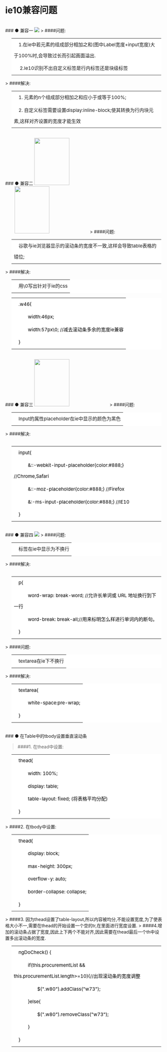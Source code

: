 # ie10兼容问题
<br/>
### ● 兼容一
<img src="http://b.hiphotos.baidu.com/image/%70%69%63/item/c8ea15ce36d3d5399ffa1c963187e950342ab09b.jpg"/>
> ####问题:
<table style="width:95%;background:#fff;font-size:15px;line-height:35px;margin-left:20px">
    <tr><td> &emsp;1.在ie中若元素的组成部分相加之和(图中Label宽度+input宽度)大于100%时,会导致过长而引起画面溢出.</td></tr>
    <tr><td>&emsp; 2.Ie10识别不出自定义标签<iq-select>是行内标签还是块级标签 </td></tr> 
</table>
> ####解决:
<table style="width:95%;background:#fff;font-size:15px;line-height:35px;margin-left:20px;">
    <tr><td> &emsp;1.	元素的n个组成部分相加之和应小于或等于100%;</td></tr>
    <tr><td> &emsp;2.	自定义标签需要设置display:inline-block;使其转换为行内块元素,这样对齐设置的宽度才能生效</td></tr> 
</table>
<br/>
### ● 兼容二
<img src="http://g.hiphotos.baidu.com/image/%70%69%63/item/21a4462309f7905296be566b07f3d7ca7acbd5c5.jpg" width="47%" height="150px"/>
<img src="http://f.hiphotos.baidu.com/image/%70%69%63/item/4afbfbedab64034fbde5d253a4c379310a551dbe.jpg" width="47%" height="150px" style="margin-left:30px"/>
> ####问题:
<table style="width:95%;background:#fff;font-size:15px;line-height:35px;margin-left:20px">
    <tr><td> &emsp;谷歌与ie浏览器显示的滚动条的宽度不一致,这样会导致table表格的错位;</td></tr>
</table>
> ####解决:
<table style="width:95%;background:#fff;font-size:15px;line-height:35px;margin-left:20px;">
    <tr><td>&emsp;用\0写出针对于ie的css</td></tr> 
</table>
<table style="width:95%;background:#fff;font-size:15px;line-height:35px;margin-left:20px;color:#000">
    <tr><td>&emsp;.w46{</td></tr> 
    <tr><td>&emsp;&emsp;&emsp;width:46px;</td></tr>
    <tr><td>&emsp;&emsp;&emsp;width:57px\0;    //减去滚动条多余的宽度ie兼容</td></tr>
    <tr><td>&emsp;}</td></tr> 
</table>
<br/>
### ● 兼容三
<img src="http://mt1.baidu.com/timg?shitu&quality=100&sharpen=100&er=&imgtype=0&wh_rate=null&size=h120&sec=1508819955&di=1e3ca81c6e28e973cd0c5344a851bd0b&src=http%3A%2F%2Fmt1.baidu.com%2Ftimg%3Fshitu%26quality%3D100%26sharpen%3D100%26er%3D%26imgtype%3D0%26wh_rate%3Dnull%26size%3D9%26sec%3D1508819955%26di%3D45592aea4e3e1f2744a4587fb2955d98%26cut_x%3D0%26cut_y%3D3.513333333333333%26cut_w%3D1054%26cut_h%3D221.34%26src%3Dhttp%253A%252F%252Ff.hiphotos.baidu.com%252Fimage%252F%252570%252569%252563%252Fitem%252F5ab5c9ea15ce36d3f0fe9f6531f33a87e850b1e8.jpg" width="47%" height="150px">
> ####问题:
<table style="width:95%;background:#fff;font-size:15px;line-height:35px;margin-left:20px">
    <tr><td>&emsp;Input的属性placeholder在ie中显示的颜色为黑色</td></tr>
</table>
> ####解决:
<table style="width:95%;background:#fff;font-size:15px;line-height:35px;margin-left:20px;">
<table style="width:95%;background:#fff;font-size:15px;line-height:35px;margin-left:20px;color:#000">
    <tr><td>&emsp;input{</td></tr> 
    <tr><td>&emsp;&emsp;&emsp;&::-webkit-input-placeholder{color:#888;}   //Chrome,Safari</td></tr>
    <tr><td>&emsp;&emsp;&emsp;&::-moz-placeholder{color:#888;}        //Firefox</td></tr>
    <tr><td>&emsp;&emsp;&emsp;&:-ms-input-placeholder{color:#888;}    //IE10</td></tr>
    <tr><td>&emsp;}</td></tr> 
</table>
<br/>
### ● 兼容四
<img src="http://mt1.baidu.com/timg?shitu&quality=100&sharpen=100&er=&imgtype=0&wh_rate=null&size=h120&sec=1508820071&di=d77b42ec7293ab7ebfdd0e57aa68c723&src=http%3A%2F%2Fmt1.baidu.com%2Ftimg%3Fshitu%26quality%3D100%26sharpen%3D100%26er%3D%26imgtype%3D0%26wh_rate%3Dnull%26size%3D9%26sec%3D1508820071%26di%3Dc57ea5f47ccd904e427859ad21cf98ba%26cut_x%3D7%26cut_y%3D0%26cut_w%3D575%26cut_h%3D70%26src%3Dhttp%253A%252F%252Fc.hiphotos.baidu.com%252Fimage%252F%252570%252569%252563%252Fitem%252F54fbb2fb43166d224d4d0bc14d2309f79052d2a8.jpg"/>
> ####问题:
<table style="width:95%;background:#fff;font-size:15px;line-height:35px;margin-left:20px">
    <tr><td>&emsp;标签在ie中显示为不换行</td></tr>
</table>
> ####解决:
<table style="width:95%;background:#fff;font-size:15px;line-height:35px;margin-left:20px;">
<table style="width:95%;background:#fff;font-size:15px;line-height:35px;margin-left:20px;color:#000">
    <tr><td>&emsp;p{</td></tr> 
    <tr><td>&emsp;&emsp;&emsp;word-wrap: break-word; //允许长单词或 URL 地址换行到下一行 </td></tr>
    <tr><td>&emsp;&emsp;&emsp;word-break: break-all;//用来标明怎么样进行单词内的断句。</td></tr>
    <tr><td>&emsp;}</td></tr>
</table>
> ####问题:
<table style="width:95%;background:#fff;font-size:15px;line-height:35px;margin-left:20px">
    <tr><td>&emsp;textarea在ie下不换行</td></tr>
</table>
> ####解决:
<table style="width:95%;background:#fff;font-size:15px;line-height:35px;margin-left:20px;color:#000">
    <tr><td>&emsp;textarea{</td></tr> 
    <tr><td>&emsp;&emsp;&emsp;white-space:pre-wrap; </td></tr>
    <tr><td>&emsp;}</td></tr>
</table>
<br/>
### ● 在Table中的tbody设置垂直滚动条

> ####1.  在thead中设置:

<table style="width:95%;background:#fff;font-size:15px;line-height:35px;margin-left:20px;color:#000">
    <tr><td>&emsp;thead{</td></tr> 
    <tr><td>&emsp;&emsp;&emsp;width: 100%;</td></tr>
    <tr><td>&emsp;&emsp;&emsp;display: table;</td></tr>
    <tr><td>&emsp;&emsp;&emsp;table-layout: fixed;  (将表格平均分配) </td></tr>
    <tr><td>&emsp;}</td></tr>
</table>
> ####2.  在tbody中设置:

<table style="width:95%;background:#fff;font-size:15px;line-height:35px;margin-left:20px;color:#000">
    <tr><td>&emsp;thead{</td></tr> 
    <tr><td>&emsp;&emsp;&emsp;display: block;</td></tr>
    <tr><td>&emsp;&emsp;&emsp;max-height: 300px;</td></tr>
    <tr><td>&emsp;&emsp;&emsp;overflow-y: auto;</td></tr>
    <tr><td>&emsp;&emsp;&emsp;border-collapse: collapse;</td></tr>          
    <tr><td>&emsp;}</td></tr>
</table>
> ####3.	因为thead设置了table-layout,所以内容被均分,不能设置宽度,为了使表格大小不一,需要在thead的开始设置一个空的tr,在里面进行宽度设置.
> ####4.增加的滚动条占据了宽度,因此上下两个不能对齐,因此需要在thead最后一个th中设置多出滚动条的宽度.
<table style="width:95%;background:#fff;font-size:15px;line-height:35px;margin-left:20px;color:#000">
    <tr><td>&emsp;ngDoCheck() {</td></tr> 
    <tr><td>&emsp;&emsp;&emsp;if(this.procurementList && this.procurementList.length>=10){//出现滚动条的宽度调整</td></tr>
    <tr><td>&emsp;&emsp;&emsp;&emsp;&emsp;$(".w80").addClass("w73");</td></tr>
    <tr><td>&emsp;&emsp;&emsp;}else{</td></tr>
    <tr><td>&emsp;&emsp;&emsp;&emsp;&emsp;$(".w80").removeClass("w73");</td></tr>
    <tr><td>&emsp;&emsp;&emsp;}</td></tr>
    <tr><td>&emsp;}</td></tr>
</table>